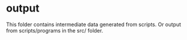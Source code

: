 
# output

This folder contains intermediate data generated from scripts.
Or output from scripts/programs in the src/ folder.
